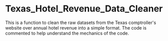 # Texas_Hotel_Revenue_Data_Cleaner
This is a function to clean the raw datasets from the Texas comptroller's website over annual hotel revenue into a simple format. The code is commented to help understand
the mechanics of the code.
